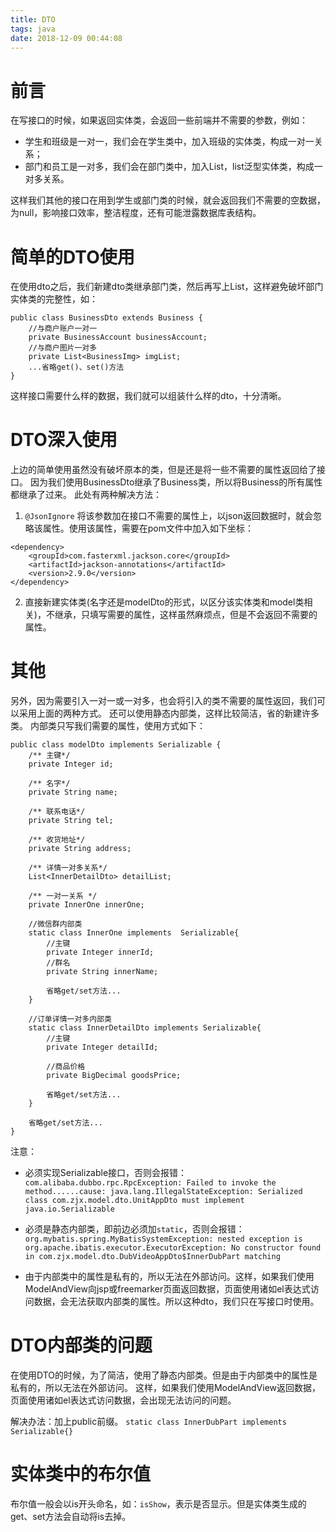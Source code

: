 ```yaml
---
title: DTO
tags: java
date: 2018-12-09 00:44:08
---
```


# 前言
在写接口的时候，如果返回实体类，会返回一些前端并不需要的参数，例如：
- 学生和班级是一对一，我们会在学生类中，加入班级的实体类，构成一对一关系；
- 部门和员工是一对多，我们会在部门类中，加入List<Employee>，list泛型实体类，构成一对多关系。

这样我们其他的接口在用到学生或部门类的时候，就会返回我们不需要的空数据，为null，影响接口效率，整洁程度，还有可能泄露数据库表结构。

# 简单的DTO使用
在使用dto之后，我们新建dto类继承部门类，然后再写上List<Employee>，这样避免破坏部门实体类的完整性，如：
```
public class BusinessDto extends Business {
    //与商户账户一对一
    private BusinessAccount businessAccount;
    //与商户图片一对多
    private List<BusinessImg> imgList;
    ...省略get()、set()方法
}
```
这样接口需要什么样的数据，我们就可以组装什么样的dto，十分清晰。

# DTO深入使用
上边的简单使用虽然没有破坏原本的类，但是还是将一些不需要的属性返回给了接口。
因为我们使用BusinessDto继承了Business类，所以将Business的所有属性都继承了过来。
此处有两种解决方法：
1. `@JsonIgnore`
将该参数加在接口不需要的属性上，以json返回数据时，就会忽略该属性。使用该属性，需要在pom文件中加入如下坐标：
```
<dependency>
    <groupId>com.fasterxml.jackson.core</groupId>
    <artifactId>jackson-annotations</artifactId>
    <version>2.9.0</version>
</dependency>
```
2. 直接新建实体类(名字还是modelDto的形式，以区分该实体类和model类相关)，不继承，只填写需要的属性，这样虽然麻烦点，但是不会返回不需要的属性。

# 其他
另外，因为需要引入一对一或一对多，也会将引入的类不需要的属性返回，我们可以采用上面的两种方式。
还可以使用静态内部类，这样比较简洁，省的新建许多类。
内部类只写我们需要的属性，使用方式如下：
```
public class modelDto implements Serializable {
    /** 主键*/
    private Integer id;

    /** 名字*/
    private String name;

    /** 联系电话*/
    private String tel;

    /** 收货地址*/
    private String address;

    /** 详情一对多关系*/
    List<InnerDetailDto> detailList;

    /** 一对一关系 */
    private InnerOne innerOne;

    //微信群内部类
    static class InnerOne implements  Serializable{
        //主键
        private Integer innerId;
        //群名
        private String innerName;
		
		省略get/set方法...
    }

    //订单详情一对多内部类
    static class InnerDetailDto implements Serializable{
        //主键
        private Integer detailId;

        //商品价格
        private BigDecimal goodsPrice;

		省略get/set方法...
    }

	省略get/set方法...
}
```
注意：
- 必须实现Serializable接口，否则会报错：
`com.alibaba.dubbo.rpc.RpcException: Failed to invoke the method......cause: java.lang.IllegalStateException: Serialized class com.zjx.model.dto.UnitAppDto must implement java.io.Serializable`

- 必须是静态内部类，即前边必须加`static`，否则会报错：
`org.mybatis.spring.MyBatisSystemException: nested exception is org.apache.ibatis.executor.ExecutorException: No constructor found in com.zjx.model.dto.DubVideoAppDto$InnerDubPart matching`

- 由于内部类中的属性是私有的，所以无法在外部访问。这样，如果我们使用ModelAndView向jsp或freemarker页面返回数据，页面使用诸如el表达式访问数据，会无法获取内部类的属性。所以这种dto，我们只在写接口时使用。

# DTO内部类的问题
在使用DTO的时候，为了简洁，使用了静态内部类。但是由于内部类中的属性是私有的，所以无法在外部访问。
这样，如果我们使用ModelAndView返回数据，页面使用诸如el表达式访问数据，会出现无法访问的问题。

解决办法：加上public前缀。
`static class InnerDubPart implements Serializable{}`

# 实体类中的布尔值
布尔值一般会以is开头命名，如：`isShow`，表示是否显示。但是实体类生成的get、set方法会自动将is去掉。